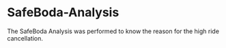 # SafeBoda-Analysis
The SafeBoda Analysis was performed to know the reason for the high ride cancellation.
